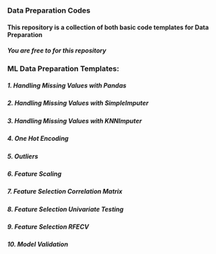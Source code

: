 ### Data Preparation Codes

#### This repository is a collection of both basic code templates for Data Preparation

##### You are free to for this repository

### ML Data Preparation Templates:
##### 1. Handling Missing Values with Pandas
##### 2. Handling Missing Values with SimpleImputer
##### 3. Handling Missing Values with KNNImputer
##### 4. One Hot Encoding
##### 5. Outliers
##### 6. Feature Scaling
##### 7. Feature Selection Correlation Matrix
##### 8. Feature Selection Univariate Testing
##### 9. Feature Selection RFECV
##### 10. Model Validation

